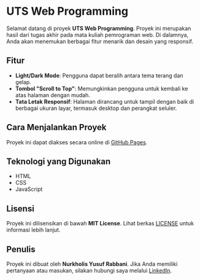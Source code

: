 # UTS Web Programming

Selamat datang di proyek **UTS Web Programming**. Proyek ini merupakan hasil dari tugas akhir pada mata kuliah pemrograman web. Di dalamnya, Anda akan menemukan berbagai fitur menarik dan desain yang responsif.

## Fitur

- **Light/Dark Mode**: Pengguna dapat beralih antara tema terang dan gelap.
- **Tombol "Scroll to Top"**: Memungkinkan pengguna untuk kembali ke atas halaman dengan mudah.
- **Tata Letak Responsif**: Halaman dirancang untuk tampil dengan baik di berbagai ukuran layar, termasuk desktop dan perangkat seluler.

## Cara Menjalankan Proyek

Proyek ini dapat diakses secara online di <a href="https://nurkholisyusufrabbani.github.io/UTS-Web-Programming/" target="_blank">GitHub Pages</a>.

## Teknologi yang Digunakan

- HTML
- CSS
- JavaScript

## Lisensi

Proyek ini dilisensikan di bawah **MIT License**. Lihat berkas [LICENSE](LICENSE) untuk informasi lebih lanjut.

## Penulis

Proyek ini dibuat oleh **Nurkholis Yusuf Rabbani**. Jika Anda memiliki pertanyaan atau masukan, silakan hubungi saya melalui [LinkedIn](https://www.linkedin.com/in/nurkholisyusufrabbani/).
